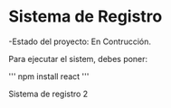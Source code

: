 <h1>Sistema de Registro</h1>

-Estado del proyecto: En Contrucción.

Para ejecutar el sistem, debes poner:

''' npm install react '''

Sistema de registro 2
